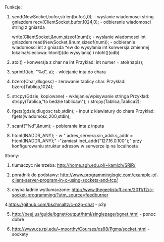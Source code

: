 Funkcje:
1. send(NewSocket,bufor,strlen(bufor),0); - wyslanie wiadomosci string gniazdem
   recv(ClientSocket,bufor,1024,0);       - odbieranie wiadomosci string z gniazda
   
   write(ClientSocket,&num,sizeof(num));  - wyslanie wiadomosci int gniazdem
   read(NewSocket,&num,sizeof(num));      - odbieranie wiadomosci int z gniazda
  *ew do wysyłania int konwersja zmiennej lokalna/sieciowa: htonl()(do wysylania) i ntohl()(odb)

2. atoi() - konwersja z char na int
   Przykład: int numer = atoi(napis);

3. sprintf(tab, "%d", a); -  wklejanie inta do chara
 
4. bzero(Char,długosc) - zerowanie tablicy char. 
   Przykład: bzero(Tablica,1024);

5. strcpy(Gdzie, kopiowane) - wklejanie/wpisywanie stringa
   Przykład: strcpy(Tablica,"to bedzie tablica\n"); / strcpy(Tablica,Tablica2);

6. fgets(gdzie,dlugosc tab,stdin); - input z klawiatury do chara 
   Przykład: fgets(wiadomosc,200,stdin);

7. scanf("%d",&num); - pobieranie inta z inputa


8. htonl(INADDR_ANY); - w " adres_servera.sin_addr.s_addr = htonl(INADDR_ANY);" 
   -"zamiast inet_addr("127.16.0.100");" przy konfigurowaniu struktur adresow w serwerze ip na localhosta



Strony:

1. tlumaczyc nie trzeba: http://home.agh.edu.pl/~kamich/SRiR/

2. poradnik do podstawy: http://www.programminglogic.com/example-of-client-server-program-in-c-using-sockets-and-tcp/

3. chyba ładnie wytlumaczone: http://www.thegeekstuff.com/2011/12/c-socket-programming/?utm_source=feedburner

4.https://github.com/bschmaltz/c-p2p-chat - p2p

5. http://beej.us/guide/bgnet/output/html/singlepage/bgnet.html - ponoc dobre

6. http://www.cs.rpi.edu/~moorthy/Courses/os98/Pgms/socket.html - sockety
